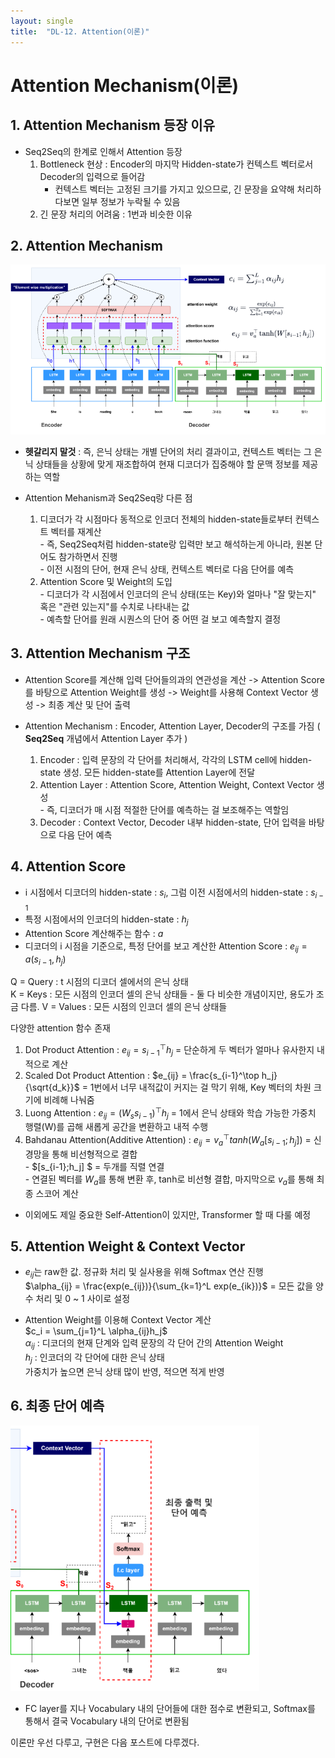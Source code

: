 ```yaml
---
layout: single
title:  "DL-12. Attention(이론)"
---
```


# Attention Mechanism(이론)

## 1. Attention Mechanism 등장 이유
- Seq2Seq의 한계로 인해서 Attention 등장  
     1. Bottleneck 현상 : Encoder의 마지막 Hidden-state가 컨텍스트 벡터로서 Decoder의 입력으로 들어감  
        - 컨텍스트 벡터는 고정된 크기를 가지고 있으므로, 긴 문장을 요약해 처리하다보면 일부 정보가 누락될 수 있음  
     2. 긴 문장 처리의 어려움 : 1번과 비슷한 이유  

## 2. Attention Mechanism
![png](/assets/images/DL-12-image.png)


- **헷갈리지 말것**
: 즉, 은닉 상태는 개별 단어의 처리 결과이고, 컨텍스트 벡터는 그 은닉 상태들을 상황에 맞게 재조합하여 현재 디코더가 집중해야 할 문맥 정보를 제공하는 역할

- Attention Mehanism과 Seq2Seq랑 다른 점
  1. 디코더가 각 시점마다 동적으로 인코더 전체의 hidden-state들로부터 컨텍스트 벡터를 재계산  
         - 즉, Seq2Seq처럼 hidden-state랑 입력만 보고 해석하는게 아니라, 원본 단어도 참가하면서 진행  
         - 이전 시점의 단어, 현재 은닉 상태, 컨텍스트 벡터로 다음 단어를 예측  
  2. Attention Score 및 Weight의 도입  
         - 디코더가 각 시점에서 인코더의 은닉 상태(또는 Key)와 얼마나 "잘 맞는지" 혹은 "관련 있는지"를 수치로 나타내는 값  
         - 예측할 단어를 원래 시퀀스의 단어 중 어떤 걸 보고 예측할지 결정 


## 3. Attention Mechanism 구조
- Attention Score를 계산해 입력 단어들의과의 연관성을 계산 -> Attention Score를 바탕으로 Attention Weight를 생성 -> Weight를 사용해 Context Vector 생성 -> 최종 계산 및 단어 출력

- Attention Mechanism : Encoder, Attention Layer, Decoder의 구조를 가짐 ( **Seq2Seq** 개념에서 Attention Layer 추가 )
    1.  Encoder : 입력 문장의 각 단어를 처리해서, 각각의 LSTM cell에 hidden-state 생성. 모든 hidden-state를 Attention Layer에 전달
    2.  Attention Layer : Attention Score, Attention Weight, Context Vector 생성  
             - 즉, 디코더가 매 시점 적절한 단어를 예측하는 걸 보조해주는 역할임
    3.  Decoder : Context Vector, Decoder 내부 hidden-state, 단어 입력을 바탕으로 다음 단어 예측

## 4. Attention Score

- i 시점에서 디코더의 hidden-state : $s_i$, 그럼 이전 시점에서의 hidden-state : $s_{i-1}$
- 특정 시점에서의 인코더의 hidden-state : $h_j$  
- Attention Score 계산해주는 함수 : $a$
- 디코더의 i 시점을 기준으로, 특정 단어를 보고 계산한 Attention Score : $e_{ij} = a(s_{i-1},h_j)$

Q = Query : t 시점의 디코더 셀에서의 은닉 상태  
K = Keys : 모든 시점의 인코더 셀의 은닉 상태들 - 둘 다 비슷한 개념이지만, 용도가 조금 다름.
V = Values : 모든 시점의 인코더 셀의 은닉 상태들  


다양한 attention 함수 존재  
  1. Dot Product Attention : $e_{ij} = s_{i-1}^\top h_j$ = 단순하게 두 벡터가 얼마나 유사한지 내적으로 계산   
  2. Scaled Dot Product Attention : $e_{ij} = \frac{s_{i-1}^\top h_j}{\sqrt{d_k}}$ = 1번에서 너무 내적값이 커지는 걸 막기 위해, Key 벡터의 차원 크기에 비례해 나눠줌   
  3. Luong Attention : $e_{ij} = (W_s s_{i-1})^\top h_j$ = 1에서 은닉 상태와 학습 가능한 가중치 행렬(W)를 곱해 새롭게 공간을 변환하고 내적 수행    
  4. Bahdanau Attention(Additive Attention) : $e_{ij} = v_a^\top tanh(W_a[s_{i-1}; h_j])$ = 신경망을 통해 비선형적으로 결합  
         - $[s_{i-1};h_j] $ = 두개를 직렬 연결  
         - 연결된 벡터를 $W_a$를 통해 변환 후, tanh로 비선형 결합, 마지막으로 $v_a$를 통해 최종 스코어 계산
  - 이외에도 제일 중요한 Self-Attention이 있지만, Transformer 할 때 다룰 예정

## 5. Attention Weight & Context Vector
- $e_{ij}$는 raw한 값. 정규화 처리 및 실사용을 위해 Softmax 연산 진행  
$\alpha_{ij} = \frac{exp(e_{ij})}{\sum_{k=1}^L exp(e_{ik})}$ = 모든 값을 양수 처리 및 0 ~ 1 사이로 설정

- Attention Weight를 이용해 Context Vector 계산  
$c_i = \sum_{j=1}^L \alpha_{ij}h_j$  
$\alpha_{ij}$ : 디코더의 현재 단계와 입력 문장의 각 단어 간의 Attention Weight  
$h_j$ : 인코더의 각 단어에 대한 은닉 상태  
가중치가 높으면 은닉 상태 많이 반영, 적으면 적게 반영  

## 6. 최종 단어 예측

![png](/assets/images/DL-12-image-2.png)

- FC layer를 지나 Vocabulary 내의 단어들에 대한 점수로 변환되고, Softmax를 통해서 결국 Vocabulary 내의 단어로 변환됨

이론만 우선 다루고, 구현은 다음 포스트에 다루겠다.



